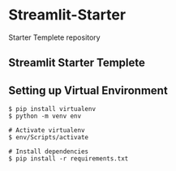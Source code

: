 # Streamlit-Starter
Starter Templete repository

## Streamlit Starter Templete 

## Setting up Virtual Environment
```
$ pip install virtualenv
$ python -m venv env

# Activate virtualenv
$ env/Scripts/activate

# Install dependencies
$ pip install -r requirements.txt

```




